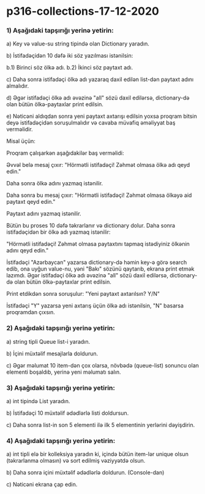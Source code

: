 # p316-collections-17-12-2020

### 1) Aşağıdaki tapşırığı yerinə yetirin:

a) Key və value-su string tipində olan Dictionary yaradın.

b) İstifadəçidən 10 dəfə iki söz yazılması istənilsin:

b.1) Birinci söz ölkə adı.
b.2) İkinci söz paytaxt adı.

c) Daha sonra istifadəçi ölkə adı yazaraq daxil edilən list-dən paytaxt adını almalıdır. 

d) Əgər istifadəçi ölkə adı əvəzinə "all" sözü daxil edilərsə, dictionary-də olan bütün ölkə-paytaxlar print edilsin.

e) Nəticəni aldıqdan sonra yeni paytaxt axtarışı edilsin yoxsa proqram bitsin deyə istifadəçidən soruşulmalıdır və cavaba müvafiq əməliyyat baş verməlidir.

Misal üçün:

Proqram çalışarkən aşağıdakilər baş verməlidi:

Əvvəl belə mesaj çıxır:
"Hörmətli istifadəçi! Zəhmət olmasa ölkə adı qeyd edin."

Daha sonra ölkə adını yazmaq istənilir.

Daha sonra bu mesaj çıxır:
"Hörmətli istifadəçi! Zəhmət olmasa ölkəyə aid paytaxt qeyd edin."

Paytaxt adını yazmaq istənilir.

Bütün bu proses 10 dəfə təkrarlanır və dictionary dolur. Daha sonra istifadəçidən bir ölkə adı yazmaq istənilir:

"Hörmətli istifadəçi! Zəhmət olmasa paytaxtını tapmaq istədiyiniz ölkənin adını qeyd edin."

İstifadəçi "Azərbaycan" yazarsa dictionary-də həmin key-ə görə search edib, ona uyğun value-nu, yəni "Bakı" sözünü qaytarıb, ekrana print etmək lazımdı.
Əgər istifadəçi ölkə adı əvəzinə "all" sözü daxil edilərsə, dictionary-də olan bütün ölkə-paytaxlar print edilsin.

Print etdikdən sonra soruşulur:
"Yeni paytaxt axtarılsın? Y/N"

İstifadəçi "Y" yazarsa yeni axtarış üçün ölkə adı istənilsin, "N" basarsa proqramdan çıxsın.


### 2) Aşağıdaki tapşırığı yerinə yetirin:

a) string tipli Queue list-i yaradın.

b) İçini müxtəlif mesajlarla doldurun.

c) Əgər məlumat 10 item-dən çox olarsa, növbədə (queue-list) sonuncu olan elementi boşaldıb, yerinə yeni məlumatı salın.


### 3) Aşağıdaki tapşırığı yerinə yetirin:

a) int tipində List yaradın. 

b) İstifadəçi 10 müxtəlif ədədlərlə listi doldursun.

c) Daha sonra list-in son 5 elementi ilə ilk 5 elementinin yerlərini dəyişdirin.


### 4) Aşağıdaki tapşırığı yerinə yetirin:

a) int tipli elə bir kolleksiya yaradın ki, içində bütün item-lər unique olsun (təkrarlanma olmasın) və sort edilmiş vəziyyətdə olsun.

b) Daha sonra içini müxtəlif ədədlərlə doldurun. (Console-dan)

c) Nəticəni ekrana çap edin.

